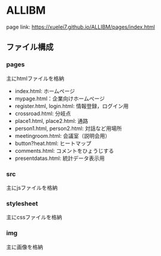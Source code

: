 # ALLIBM

page link: https://xuelei7.github.io/ALLIBM/pages/index.html

## ファイル構成

### pages

主にhtmlファイルを格納

- index.html: ホームページ
- mypage.html：企業向けホームぺージ
- register.html, login.html: 情報登録，ログイン用
- crossroad.html: 分岐点
- place1.html, place2.html: 通路
- person1.html, person2.html: 対話など用場所
- meetingroom.html: 会議室（説明会用）
- button?heat.html: ヒートマップ
- comments.html: コメントをひょうじする
- presentdatas.html: 統計データ表示用

### src

主にjsファイルを格納

### stylesheet

主にcssファイルを格納

### img

主に画像を格納